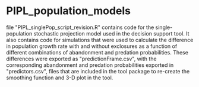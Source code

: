 # PIPL_population_models

file "PIPL_singlePop_script_revision.R" contains code for the single-population stochastic projection model used in the
decision support tool. It also contains code for simulations that were used to calculate the difference in population 
growth rate with and without exclosures as a function of different combinations of abandonment and predation probabilities.
These differences were exported as "predictionFrame.csv", with the corresponding abandonment and predation probabilities exported
in "predictors.csv", files that are included in the tool package to re-create the smoothing function and 3-D plot in the 
tool. 
